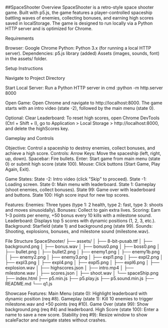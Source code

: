 ##SpaceShooter
Overview
SpaceShooter is a retro-style space shooter game. Built with p5.js, the game features a player-controlled spaceship battling waves of enemies, collecting bonuses, and earning high scores saved in localStorage. The game is designed to run locally via a Python HTTP server and is optimized for Chrome.

Requirements

Browser: Google Chrome
Python: Python 3.x (for running a local HTTP server).
Dependencies:
p5.js library (added)
Assets (images, sounds, font) in the assets/ folder.

Setup Instructions

Navigate to Project Directory

Start Local Server:
Run a Python HTTP server in cmd :python -m http.server 8000

Open Game:
Open Chrome and navigate to http://localhost:8000.
The game starts with an intro video (state -2), followed by the main menu (state 0).

Optional: Clear Leaderboard:
To reset high scores, open Chrome DevTools (Ctrl + Shift + I), go to Application > Local Storage > http://localhost:8000, and delete the highScores key.

Gameplay and Controls

Objective: Control a spaceship to destroy enemies, collect bonuses, and achieve a high score.
Controls:
Arrow Keys: Move the spaceship (left, right, up, down).
Spacebar: Fire bullets.
Enter: Start game from main menu (state 0) or submit high score (state 100).
Mouse: Click buttons (Start Game, Play Again, Exit).

Game States:
State -2: Intro video (click "Skip" to proceed).
State -1: Loading screen.
State 0: Main menu with leaderboard.
State 1: Gameplay (shoot enemies, collect bonuses).
State 99: Game over with leaderboard and buttons.
State 100: High score input for new top scores.

Features:
Enemies: Three types (type 1: 2 health, type 2: fast, type 3: shoots and moves sinusoidally).
Bonuses: Collect to gain extra lives.
Scoring: Earn 1–3 points per enemy, +50 bonus every 10 kills with a milestone sound.
Leaderboard: Displays top 5 scores with dynamic positions (1, 2, 3, etc.).
Background: Starfield (state 1) and background.png (state 99).
Sounds: Shooting, explosions, bonuses, and milestone sound (milestone.wav).

File Structure
SpaceShooter/
├── assets/
│ ├── 8-bit-pusab.ttf
│ ├── background.png
│ ├── bonus.wav
│ ├── bonus0.png
│ ├── boss0.png
│ ├── bullet.png
│ ├── bullet2.png
│ ├── enemy1.png
│ ├── enemy1b.png
│ ├── enemy2.png
│ ├── enemy3.png
│ ├── expl1.png
│ ├── expl2.png
│ ├── expl3.png
│ ├── expl4.png
│ ├── expl5.png
│ ├── expl6.png
│ ├── explosion.wav
│ ├── highscores.json
│ ├── intro.mp4
│ ├── milestone.wav
│ ├── scores.json
│ ├── shoot.wav
│ └── spaceShip.png
├── index.html
├── p5.min.js
├── p5.play.js
├── p5.sound.min.js
├── README.md
└── q1.js

Showcase Features:
Main Menu (state 0): Highlight leaderboard with dynamic position (req #8).
Gameplay (state 1): Kill 10 enemies to trigger milestone.wav and +50 points (req #10).
Game Over (state 99): Show background.png (req #4) and leaderboard.
High Score (state 100): Enter a name to save a new score.
Stability (req #9): Resize window to show scaleFactor and navigate states without crashes.
